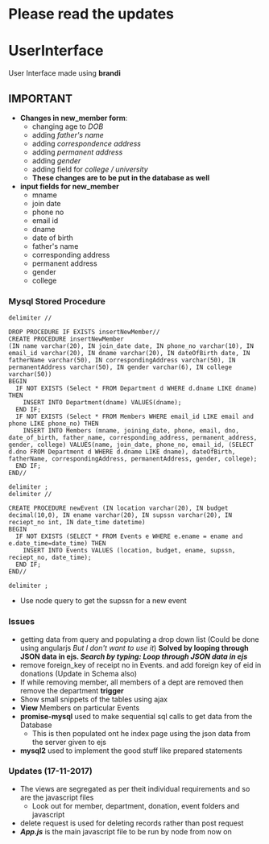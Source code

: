 # Please read the updates

# UserInterface
User Interface made using **brandi**

## IMPORTANT
- **Changes in new_member form**:
  - changing age to _DOB_
  - adding _father's name_
  - adding _correspondence address_
  - adding _permanent address_
  - adding _gender_
  - adding field for _college / university_
  - **These changes are to be put in the database as well**
- **input fields for new_member**
  - mname
  - join date
  - phone no
  - email id
  - dname
  - date of birth
  - father's name
  - corresponding address
  - permanent address
  - gender
  - college

### Mysql Stored Procedure

```mysql
delimiter //

DROP PROCEDURE IF EXISTS insertNewMember//
CREATE PROCEDURE insertNewMember
(IN name varchar(20), IN join_date date, IN phone_no varchar(10), IN email_id varchar(20), IN dname varchar(20), IN dateOfBirth date, IN fatherName varchar(50), IN correspondingAddress varchar(50), IN permanentAddress varchar(50), IN gender varchar(6), IN college varchar(50))
BEGIN
  IF NOT EXISTS (Select * FROM Department d WHERE d.dname LIKE dname) THEN
    INSERT INTO Department(dname) VALUES(dname);
  END IF;
  IF NOT EXISTS (Select * FROM Members WHERE email_id LIKE email and phone LIKE phone_no) THEN
    INSERT INTO Members (mname, joining_date, phone, email, dno, date_of_birth, father_name, corresponding_address, permanent_address, gender, college) VALUES(name, join_date, phone_no, email_id, (SELECT d.dno FROM Department d WHERE d.dname LIKE dname), dateOfBirth, fatherName, correspondingAddress, permanentAddress, gender, college);
  END IF;
END//

delimiter ;
delimiter //

CREATE PROCEDURE newEvent (IN location varchar(20), IN budget decimal(10,0), IN ename varchar(20), IN supssn varchar(20), IN reciept_no int, IN date_time datetime)
BEGIN
  IF NOT EXISTS (SELECT * FROM Events e WHERE e.ename = ename and e.date_time=date_time) THEN
    INSERT INTO Events VALUES (location, budget, ename, supssn, reciept_no, date_time);
  END IF;
END//

delimiter ;

```

- Use node query to get the supssn for a new event

### Issues
- getting data from query and populating a drop down list (Could be done using angularjs _But I don't want to use it_) **Solved by looping through JSON data in ejs. _Search by typing: Loop through JSON data in ejs_**
- remove foreign_key of receipt no in Events. and add foreign key of eid in donations (Update in Schema also)
- If while removing member, all members of a dept are removed then remove the department **trigger**
- Show small snippets of the tables using ajax
- **View** Members on particular Events
- **promise-mysql** used to make sequential sql calls to get data from the Database
  - This is then populated ont he index page using the json data from the server given to ejs
- **mysql2** used to implement the good stuff like prepared statements

### Updates (17-11-2017)
- The views are segregated as per theit individual requirements and so are the javascript files
  - Look out for member, department, donation, event folders and javascript
- delete request is used for deleting records rather than post request
- _**App.js**_ is the main javascript file to be run by node from now on
